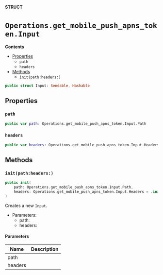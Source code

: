 **STRUCT**

# `Operations.get_mobile_push_apns_token.Input`

**Contents**

- [Properties](#properties)
  - `path`
  - `headers`
- [Methods](#methods)
  - `init(path:headers:)`

```swift
public struct Input: Sendable, Hashable
```

## Properties
### `path`

```swift
public var path: Operations.get_mobile_push_apns_token.Input.Path
```

### `headers`

```swift
public var headers: Operations.get_mobile_push_apns_token.Input.Headers
```

## Methods
### `init(path:headers:)`

```swift
public init(
    path: Operations.get_mobile_push_apns_token.Input.Path,
    headers: Operations.get_mobile_push_apns_token.Input.Headers = .init()
)
```

Creates a new `Input`.

- Parameters:
  - path:
  - headers:

#### Parameters

| Name | Description |
| ---- | ----------- |
| path |  |
| headers |  |